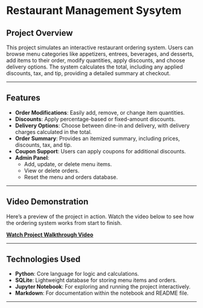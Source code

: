 # Restaurant Management Sysytem 

## **Project Overview**
This project simulates an interactive restaurant ordering system. Users can browse menu categories like appetizers, entrees, beverages, and desserts, add items to their order, modify quantities, apply discounts, and choose delivery options. The system calculates the total, including any applied discounts, tax, and tip, providing a detailed summary at checkout.

---

## **Features**
- **Order Modifications**: Easily add, remove, or change item quantities.
- **Discounts**: Apply percentage-based or fixed-amount discounts.
- **Delivery Options**: Choose between dine-in and delivery, with delivery charges calculated in the total.
- **Order Summary**: Provides an itemized summary, including prices, discounts, tax, and tip.
- **Coupon Support**: Users can apply coupons for additional discounts.
- **Admin Panel**:
  - Add, update, or delete menu items.
  - View or delete orders.
  - Reset the menu and orders database.

---

## **Video Demonstration**
Here’s a preview of the project in action. Watch the video below to see how the ordering system works from start to finish.

[**Watch Project Walkthrough Video**](https://drive.google.com/file/d/1bCR11JZEhCIBQykCGLMdeeBcNl_vWH1T/view?usp=sharing)

---

## **Technologies Used**
- **Python**: Core language for logic and calculations.
- **SQLite**: Lightweight database for storing menu items and orders.
- **Jupyter Notebook**: For exploring and running the project interactively.
- **Markdown**: For documentation within the notebook and README file.

---

